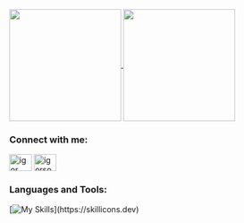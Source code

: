 <div>
  <a href="https://github.com/anuraghazra/github-readme-stats">
    <img height=200 align="center" src="https://github-readme-stats.vercel.app/api?username=igor-002&theme=dark" />
  </a>
  <a href="https://github.com/anuraghazra/convoychat">
    <img height=200 align="center" src="https://github-readme-stats.vercel.app/api/top-langs?username=igor-002&layout=compact&theme=dark&langs_count=8&card_width=320" />
  </a>
</div>
<!-- 
<div>
<a href="https://www.linkedin.com/in/igor-soares-da-silva/">
<img src="https://img.shields.io/badge/LinkedIn-0077B5?style=for-the-badge&logo=linkedin&logoColor=white" />
</a>
<img src="https://img.shields.io/badge/GIT-E44C30?style=for-the-badge&logo=git&logoColor=white" />
<img src="https://img.shields.io/badge/Figma-4E5157?style=for-the-badge&logo=figma&logoColor=figma" />
</div>
-->



<h3 align="left">Connect with me:</h3>
<p align="left">
<a href="https://linkedin.com/in/igor-soares-da-silva" target="blank"><img align="center" src="https://raw.githubusercontent.com/rahuldkjain/github-profile-readme-generator/master/src/images/icons/Social/linked-in-alt.svg" alt="igor soares da silva" height="30" width="40" /></a>
<a href="https://www.behance.net/igorsoares38" target="blank"><img align="center" src="https://raw.githubusercontent.com/rahuldkjain/github-profile-readme-generator/master/src/images/icons/Social/behance.svg" alt="igorsoares38" height="30" width="40" /></a>
</p>


<h3 align="left">Languages and Tools:</h3>

[![My Skills](https://skillicons.dev/icons?i=js,html,css,react,bootstrap,figma,git,ps,ai,)](https://skillicons.dev)

